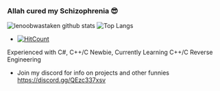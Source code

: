 ### Allah cured my Schizophrenia 😎
![lenoobwastaken github stats](https://github-readme-stats.vercel.app/api?username=lenoobwastaken&show_icons=true&hide_border=true&theme=tokyonight)
![Top Langs](https://github-readme-stats.vercel.app/api/top-langs/?username=lenoobwastaken&theme=tokyonight)
-   [![HitCount](https://hits.dwyl.com/lenoobwastaken/lenoobwastaken.svg?style=flat-square)](http://hits.dwyl.com/lenoobwastaken/lenoobwastaken)
   
   
   
Experienced with C#, C++/C Newbie, Currently Learning C++/C Reverse Engineering 
- Join my discord for info on projects and other funnies https://discord.gg/QEzc337xsv
<!--
**lenoobwastaken/lenoobwastaken** is a ✨ _special_ ✨ repository because its `README.md` (this file) appears on your GitHub profile.

Here are some ideas to get you started:

- 🔭 I’m currently working on ...
- 🌱 I’m currently learning ...
- 👯 I’m looking to collaborate on ...
- 🤔 I’m looking for help with ...
- 💬 Ask me about ...
- 📫 How to reach me: ...
- 😄 Pronouns: ...
- ⚡ Fun fact: ...
-->
